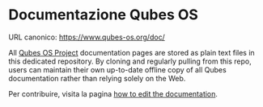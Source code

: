 # Documentazione Qubes OS

URL canonico: https://www.qubes-os.org/doc/

All [Qubes OS Project](https://github.com/QubesOS) documentation pages are
stored as plain text files in this dedicated repository. By cloning and
regularly pulling from this repo, users can maintain their own up-to-date
offline copy of all Qubes documentation rather than relying solely on the Web.

Per contribuire, visita la pagina [how to edit the
documentation](https://www.qubes-os.org/doc/how-to-edit-the-documentation/).
